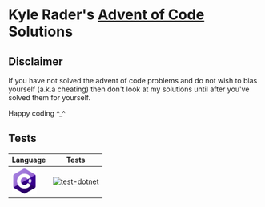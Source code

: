# Kyle Rader's [Advent of Code](https://adventofcode.com) Solutions

## Disclaimer
If you have not solved the advent of code problems and do not wish to bias yourself (a.k.a cheating) then don't look at my solutions until after you've solved them for yourself.

Happy coding ^_^

## Tests

| Language | Tests |
|----------|-------|
| <img src="logos/dotnet.png" width="50px"/> | [![test-dotnet](https://github.com/kyle-rader/advent_of_code/actions/workflows/dotnet.yml/badge.svg)](https://github.com/kyle-rader/advent_of_code/actions/workflows/dotnet.yml) |
